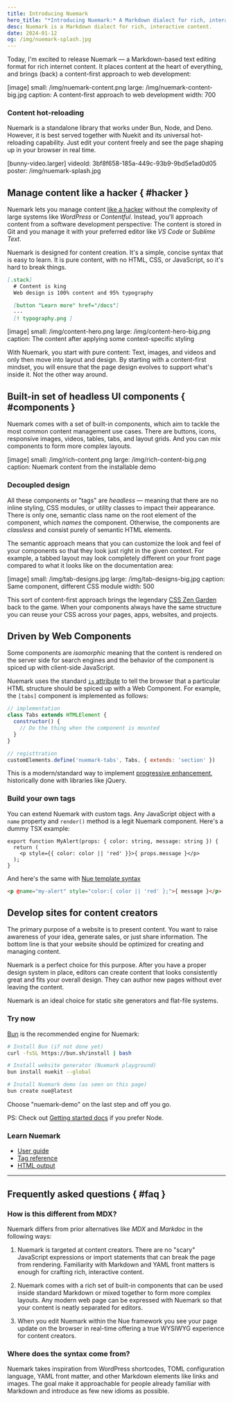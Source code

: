 ```yaml
---
title: Introducing Nuemark
hero_title: "*Introducing Nuemark:* A Markdown dialect for rich, interactive content"
desc: Nuemark is a Markdown dialect for rich, interactive content.
date: 2024-01-12
og: /img/nuemark-splash.jpg
---
```


Today, I'm excited to release Nuemark — a Markdown-based text editing format for rich internet content. It places content at the heart of everything, and brings (back) a content-first approach to web development:

[image]
  small: /img/nuemark-content.png
  large: /img/nuemark-content-big.jpg
  caption: A content-first approach to web development
  width: 700


### Content hot-reloading

Nuemark is a standalone library that works under Bun, Node, and Deno. However, it is best served together with Nuekit and its universal hot-reloading capability. Just edit your content freely and see the page shaping up in your browser in real time.

[bunny-video.larger]
  videoId: 3bf8f658-185a-449c-93b9-9bd5e1ad0d05
  poster: /img/nuemark-splash.jpg


## Manage content like a hacker { #hacker }

Nuemark lets you manage content [like a hacker](//tom.preston-werner.com/2008/11/17/blogging-like-a-hacker) without the complexity of large systems like *WordPress* or *Contentful*. Instead, you'll approach content from a software development perspective: The content is stored in Git and you manage it with your preferred editor like *VS Code* or *Sublime Text*.

Nuemark is designed for content creation. It's a simple, concise syntax that is easy to learn. It is pure content, with no HTML, CSS, or JavaScript, so it's hard to break things.

```md
[.stack]
  # Content is king
  Web design is 100% content and 95% typography

  [button "Learn more" href="/docs"]
  ---
  [! typography.png ]
```

[image]
  small: /img/content-hero.png
  large: /img/content-hero-big.png
  caption: The content after applying some context-specific styling


With Nuemark, you start with pure content: Text, images, and videos and only then move into layout and design. By starting with a content-first mindset, you will ensure that the page design evolves to support what's inside it. Not the other way around.


## Built-in set of headless UI components { #components }

Nuemark comes with a set of built-in components, which aim to tackle the most common content management use cases. There are buttons, icons, responsive images, videos, tables, tabs, and layout grids. And you can mix components to form more complex layouts.

[image]
  small: /img/rich-content.png
  large: /img/rich-content-big.png
  caption: Nuemark content from the installable demo


### Decoupled design

All these components or "tags" are *headless* — meaning that there are no inline styling, CSS modules, or utility classes to impact their appearance. There is only one, semantic class name on the root element of the component, which *names* the component. Otherwise, the components are *classless* and consist purely of semantic HTML elements.

The semantic approach means that you can customize the look and feel of your components so that they look just right in the given context. For example, a tabbed layout may look completely different on your front page compared to what it looks like on the documentation area:

[image]
  small: /img/tab-designs.jpg
  large: /img/tab-designs-big.jpg
  caption: Same component, different CSS module
  width: 500

This sort of content-first approach brings the legendary [CSS Zen Garden](//www.csszengarden.com/) back to the game. When your components always have the same structure you can reuse your CSS across your pages, apps, websites, and projects.

## Driven by Web Components

Some components are *isomorphic* meaning that the content is rendered on the server side for search engines and the behavior of the component is spiced up with client-side JavaScript.

Nuemark uses the standard [`is` attribute](//developer.mozilla.org/en-US/docs/Web/HTML/Global_attributes/is) to tell the browser that a particular HTML structure should be spiced up with a Web Component. For example, the `[tabs]` component is implemented as follows:

```js
// implementation
class Tabs extends HTMLElement {
  constructor() {
    // Do the thing when the component is mounted
  }
}

// registtration
customElements.define('nuemark-tabs', Tabs, { extends: 'section' })
```

This is a modern/standard way to implement [progressive enhancement](//developer.mozilla.org/en-US/docs/Glossary/Progressive_Enhancement), historically done with libraries like jQuery.


### Build your own tags

You can extend Nuemark with custom tags. Any JavaScript object with a `name` property and `render()` method is a legit Nuemark component. Here's a dummy TSX example:

```tsx
export function MyAlert(props: { color: string, message: string }) {
  return (
    <p style={{ color: color || 'red' }}>{ props.message }</p>
  );
}
```

And here's the same with [Nue template syntax](/docs/template-syntax.html)

```html
<p @name="my-alert" style="color:{ color || 'red' };">{ message }</p>
```


## Develop sites for content creators

The primary purpose of a website is to present content. You want to raise awareness of your idea, generate sales, or just share information. The bottom line is that your website should be optimized for creating and managing content.

Nuemark is a perfect choice for this purpose. After you have a proper design system in place, editors can create content that looks consistently great and fits your overall design. They can author new pages without ever leaving the content.

Nuemark is an ideal choice for static site generators and flat-file systems.


### Try now

[Bun](//bun.sh) is the recommended engine for Nuemark:

```sh
# Install Bun (if not done yet)
curl -fsSL https://bun.sh/install | bash

# Install website generator (Nuemark playground)
bun install nuekit --global

# Install Nuemark demo (as seen on this page)
bun create nue@latest
```

Choose "nuemark-demo" on the last step and off you go.

PS: Check out [Getting started docs](/docs/#node) if you prefer Node.

### Learn Nuemark

- [User guide](/docs/content-authoring.html)
- [Tag reference](/docs/markdown-extensions.html)
- [HTML output](/docs/layout.html#default-html-structure)

- - -

## Frequently asked questions { #faq }

### How is this different from MDX?

Nuemark differs from prior alternatives like *MDX* and *Markdoc* in the following ways:

1. Nuemark is targeted at content creators. There are no "scary" JavaScript expressions or import statements that can break the page from rendering. Familiarity with Markdown and YAML front matters is enough for crafting rich, interactive content.

2. Nuemark comes with a rich set of built-in components that can be used inside standard Markdown or mixed together to form more complex layouts. Any modern web page can be expressed with Nuemark so that your content is neatly separated for editors.

3. When you edit Nuemark within the Nue framework you see your page update on the browser in real-time offering a true WYSIWYG experience for content creators.


### Where does the syntax come from?

Nuemark takes inspiration from WordPress shortcodes, TOML configuration language, YAML front matter, and other Markdown elements like links and images. The goal make it approachable for people already familiar with Markdown and introduce as few new idioms as possible.
